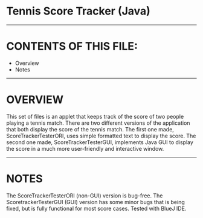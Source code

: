 # Tennis Score Tracker (Java)

------------------------------------------------
# CONTENTS OF THIS FILE:
* Overview
* Notes

------------------------------------------------

# OVERVIEW
This set of files is an applet that keeps track of the score of two people playing a tennis match.
There are two different versions of the application that both display the score of the tennis match.
The first one made, ScoreTrackerTesterORI, uses simple formatted text to display the score.
The second one made, ScoreTrackerTesterGUI, implements Java GUI to display the score in a much more
user-friendly and interactive window.

------------------------------------------------

# NOTES
The ScoreTrackerTesterORI (non-GUI) version is bug-free.
The ScoretrackerTesterGUI (GUI) version has some minor bugs that is being fixed, but is fully functional
for most score cases.
Tested with BlueJ IDE.